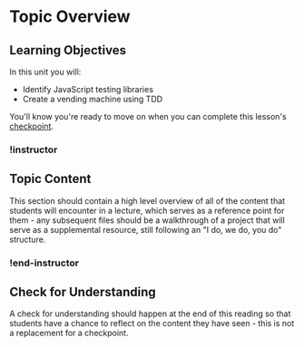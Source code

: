 # Topic Overview

## Learning Objectives

In this unit you will:

- Identify JavaScript testing libraries
- Create a vending machine using TDD
 
You'll know you're ready to move on when you can complete this lesson's [checkpoint](../../checkpoints/javascript-tdd-checkpoint.md).

### !instructor

<!-- Note:  Remove this instructor tag if you are past phase one of a migration/creation -->

## Topic Content

This section should contain a high level overview of all of the content that students will encounter in a lecture, which serves as a reference point for them - any subsequent files should be a walkthrough of a project that will serve as a supplemental resource, still following an "I do, we do, you do" structure.

### !end-instructor

## Check for Understanding

A check for understanding should happen at the end of this reading so that students have a chance to reflect on the content they have seen - this is not a replacement for a checkpoint.




